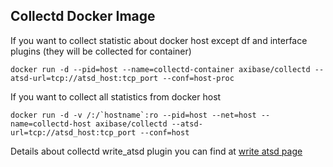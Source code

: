 ## Collectd Docker Image


If you want to collect statistic about docker host except df and interface plugins (they will be collected for container)
```
docker run -d --pid=host --name=collectd-container axibase/collectd --atsd-url=tcp://atsd_host:tcp_port --conf=host-proc
```

If you want to collect all statistics from docker host

```
docker run -d -v /:/`hostname`:ro --pid=host --net=host --name=collectd-host axibase/collectd --atsd-url=tcp://atsd_host:tcp_port --conf=host
```

Details about collectd write_atsd plugin you can find at [write atsd page](https://github.com/axibase/atsd-collectd-plugin)
